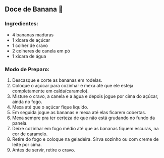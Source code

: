 ## Doce de Banana  :banana:

### Ingredientes:

- 4 bananas maduras 
- 1 xícara de açúcar
- 1 colher de cravo
- 2 colheres de canela em pó
- 1 xícara de água

### Modo de Preparo:

1. Descasque e corte as bananas em rodelas.
2. Coloque o açúcar para cozinhar e mexa até que ele esteja completamente em calda(caramelo).
3. Misture o cravo, a canela e a água e depois jogue por cima do açúcar, ainda no fogo.
4. Mexa até que o açúcar fique líquido.
5. Em seguida jogue as bananas e mexa até elas ficarem cobertas.
6. Mexa sempre pra ter certeza de que não está grudando no fundo da panela.
7. Deixe cozinhar em fogo médio até que as bananas fiquem escuras, na cor de caramelo.
8. Retire do fogo e coloque na geladeira. Sirva sozinho ou com creme de leite por cima.
9. Antes de servir, retire o cravo.